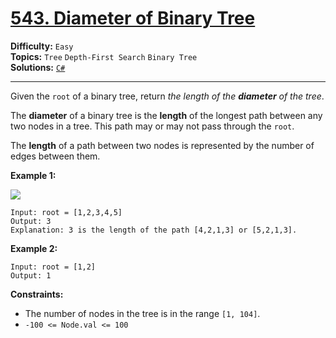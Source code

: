 # [543. Diameter of Binary Tree](https://leetcode.com/problems/diameter-of-binary-tree/)

**Difficulty:** `Easy`  
**Topics:** `Tree` `Depth-First Search` `Binary Tree`  
**Solutions:** [`C#`](../../src/csharp/challenges/Problems/DiameterOfBinaryTree.cs)  

---

Given the `root` of a binary tree, return *the length of the **diameter** of the tree*.

The **diameter** of a binary tree is the **length** of the longest path between any two nodes in a tree. This path may or may not pass through the `root`.

The **length** of a path between two nodes is represented by the number of edges between them.

**Example 1:**

![](https://assets.leetcode.com/uploads/2021/03/06/diamtree.jpg)

```
Input: root = [1,2,3,4,5]
Output: 3
Explanation: 3 is the length of the path [4,2,1,3] or [5,2,1,3].
```

**Example 2:**

```
Input: root = [1,2]
Output: 1
```

**Constraints:**

* The number of nodes in the tree is in the range `[1, 104]`.
* `-100 <= Node.val <= 100`